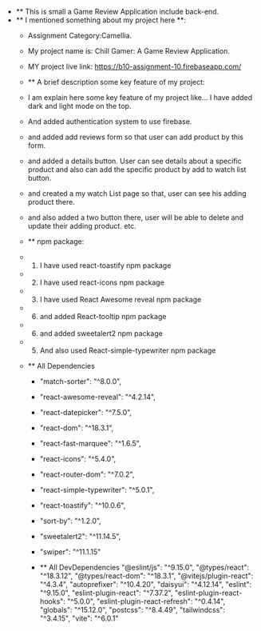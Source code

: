 
- ** This is small a Game Review Application include back-end.
- ** I mentioned something about my project here **:
  - Assignment Category:Camellia.
  - My project name is: Chill Gamer: A Game Review Application.
  - MY project live link: https://b10-assignment-10.firebaseapp.com/

  - ** A brief description some key feature of my project:
  - I am explain here some key feature of my project like... I have added dark and light mode on the top.
  - And added authentication system to use firebase.
  - and added add reviews form so that user can add product by this form.
  - and added a details button. User can see details about a specific product and also can add  the specific product by add to watch list button.
  - and created a my watch List page so that, user can see his adding product there.
  - and also added a two button there, user will be able to delete and update their adding product. etc.

  - ** npm package:
  - 1. I have used react-toastify npm package
  - 2. I have used react-icons npm package
  - 3. I have used React Awesome reveal npm package
  - 6. and added React-tooltip npm package
  - 6. and added sweetalert2 npm package
  - 5. And also used React-simple-typewriter npm package
  
  - ** All Dependencies
    - "match-sorter": "^8.0.0",
    - "react-awesome-reveal": "^4.2.14",
    - "react-datepicker": "^7.5.0",
    - "react-dom": "^18.3.1",
    - "react-fast-marquee": "^1.6.5",
    - "react-icons": "^5.4.0",
    - "react-router-dom": "^7.0.2",
    - "react-simple-typewriter": "^5.0.1",
    - "react-toastify": "^10.0.6",
    - "sort-by": "^1.2.0",
    - "sweetalert2": "^11.14.5",
    - "swiper": "^11.1.15"

    - ** All DevDependencies
    "@eslint/js": "^9.15.0",
    "@types/react": "^18.3.12",
    "@types/react-dom": "^18.3.1",
    "@vitejs/plugin-react": "^4.3.4",
    "autoprefixer": "^10.4.20",
    "daisyui": "^4.12.14",
    "eslint": "^9.15.0",
    "eslint-plugin-react": "^7.37.2",
    "eslint-plugin-react-hooks": "^5.0.0",
    "eslint-plugin-react-refresh": "^0.4.14",
    "globals": "^15.12.0",
    "postcss": "^8.4.49",
    "tailwindcss": "^3.4.15",
    "vite": "^6.0.1"


